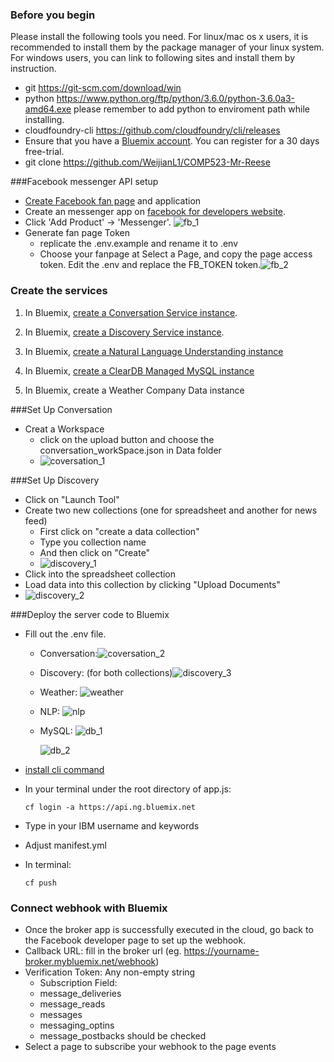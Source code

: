 ### Before you begin
Please install the following tools you need.
For linux/mac os x users, it is recommended to install them by the package manager of your linux system.
For windows users, you can link to following sites and install them by instruction.
* git https://git-scm.com/download/win
* python https://www.python.org/ftp/python/3.6.0/python-3.6.0a3-amd64.exe
  please remember to add python to enviroment path while installing.
* cloudfoundry-cli https://github.com/cloudfoundry/cli/releases
* Ensure that you have a [Bluemix account](https://console.ng.bluemix.net/registration/). You can register for a 30 days free-trial.
* git clone https://github.com/WeijianL1/COMP523-Mr-Reese

###Facebook messenger API setup

* [Create Facebook fan page](https://www.facebook.com/pages/create) and application
* Create an messenger app on  [facebook for developers website](https://developers.facebook.com/apps/).
* Click 'Add Product' -> 'Messenger'. ![fb_1](readme_image/fb_1.png)
* Generate fan page Token
   * replicate the .env.example and rename it to .env
   * Choose your fanpage at Select a Page, and copy the page access token. Edit the .env and replace the FB_TOKEN token.![fb_2](readme_image/fb_2.png)

### Create the services

1. In Bluemix, [create a Conversation Service instance](https://console.ng.bluemix.net/registration/?target=/catalog/services/conversation/).

2. In Bluemix, [create a Discovery Service instance](https://console.ng.bluemix.net/registration/?target=/catalog/services/discovery/).

3. In Bluemix, [create a Natural Language Understanding instance](https://console.bluemix.net/catalog/services/natural-language-understanding)

4. In Bluemix, [create a ClearDB Managed MySQL instance](https://console.bluemix.net/catalog/services/cleardb-managed-mysql-database)
5. In Bluemix, create a Weather Company Data instance

###Set Up Conversation
* Creat a Workspace 
  * ​click on the upload button and choose the conversation_workSpace.json in Data folder
  * ![coversation_1](readme_image/coversation_1.jpeg)

###Set Up Discovery
* Click on "Launch Tool"
* Create two new collections (one for spreadsheet and another for news feed)
  * First click on "create a data collection"
  * Type you collection name 
  * And then click on "Create"
  * ![discovery_1](readme_image/discovery_1.jpeg)
* Click into the spreadsheet collection
* Load data into this collection by clicking "Upload Documents"
* ![discovery_2](readme_image/discovery_2.png)


###Deploy the server code to Bluemix
* Fill out the .env file. 


  * Conversation:![coversation_2](readme_image/coversation_2.jpeg)

  * Discovery: (for both collections)![discovery_3](readme_image/discovery_3.jpeg)

  * Weather: ![weather](readme_image/weather.jpeg)

  * NLP: ![nlp](readme_image/nlp.jpeg)

  * MySQL: ![db_1](readme_image/db_1.jpeg)

    ![db_2](readme_image/db_2.jpeg)

* [install cli command](https://docs.cloudfoundry.org/cf-cli/install-go-cli.html)

* In your terminal under the root directory of app.js:

   ```
   cf login -a https://api.ng.bluemix.net
   ```

* Type in your IBM username and keywords

* Adjust manifest.yml

* In terminal:

   ```
   cf push
   ```

### Connect webhook with Bluemix
* Once the broker app is successfully executed in the cloud, go back to the Facebook developer page to set up the webhook.
* Callback URL: fill in the broker url (eg. https://yourname-broker.mybluemix.net/webhook)
* Verification Token: Any non-empty string
  * Subscription Field:
  * message_deliveries
  * message_reads
  * messages
  * messaging_optins
  * message_postbacks  should be checked
* Select a page to subscribe your webhook to the page events

